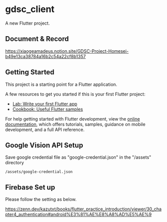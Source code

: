 # gdsc_client

A new Flutter project.

## Document & Record
https://xiaogeamadeus.notion.site/GDSC-Project-Homesei-b49e13ca38784a16b2c54a22cf8b1357

## Getting Started

This project is a starting point for a Flutter application.

A few resources to get you started if this is your first Flutter project:

- [Lab: Write your first Flutter app](https://docs.flutter.dev/get-started/codelab)
- [Cookbook: Useful Flutter samples](https://docs.flutter.dev/cookbook)

For help getting started with Flutter development, view the
[online documentation](https://docs.flutter.dev/), which offers tutorials,
samples, guidance on mobile development, and a full API reference.

## Google Vision API Setup

Save google credential file as "google-credential.json" in the "/assets" directory

```
/assets/google-credential.json
```

## Firebase Set up

Please follow the setting as below. 

https://zenn.dev/kazutxt/books/flutter_practice_introduction/viewer/30_chapter4_authentication#android%E3%81%AE%E8%A8%AD%E5%AE%9
